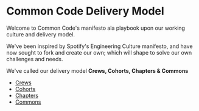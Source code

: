 # Common Code Delivery Model

Welcome to Common Code's manifesto ala playbook upon our working culture and delivery model.

We've been inspired by Spotify's Engineering Culture manifesto, and have now sought to fork and create our own; which will shape to solve our own challenges and needs.

We've called our delivery model **Crews, Cohorts, Chapters &amp; Commons**

- [Crews](Crews.md)
- [Cohorts](Cohorts.md)
- [Chapters](Chapters.md)
- [Commons](Commons.md)
